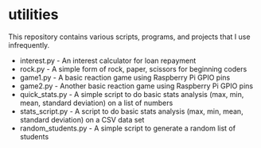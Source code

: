 # utilities

This repository contains various scripts, programs, and projects that I use infrequently.

- interest.py - An interest calculator for loan repayment
- rock.py - A simple form of rock, paper, scissors for beginning coders
- game1.py - A basic reaction game using Raspberry Pi GPIO pins
- game2.py - Another basic reaction game using Raspberry Pi GPIO pins
- quick_stats.py - A simple script to do basic stats analysis (max, min, mean, standard deviation) on a list of numbers
- stats_script.py - A script to do basic stats analysis (max, min, mean, standard deviation) on a CSV data set
- random_students.py - A simple script to generate a random list of students
